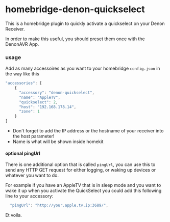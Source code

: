 # homebridge-denon-quickselect

This is a homebridge plugin to quickly activate a quickselect on your Denon Receiver.

In order to make this useful, you should preset them once with the DenonAVR App.

### usage

Add as many accessoires as you want to your homebridge ``config.json`` in the way like this

```js
"accessories": [
    {
      "accessory": "denon-quickselect",
      "name": "AppleTV",
      "quickselect": 2,
      "host": "192.168.178.14",
      "zone": 1
    }
]
```` 

- Don't forget to add the IP address or the hostname of your receiver into the host parameter!
- Name is what will be shown inside homekit

#### optional pingUrl

There is one additional option that is called ``pingUrl``, you can use this to send any HTTP GET request for either logging, or waking up devices or whatever you want to do.

For example if you have an AppleTV that is in sleep mode and you want to wake it up when you activate the QuickSelect you could add this following line to your accessory: 

```js
  "pingUrl": "http://your.apple.tv.ip:3689/",
````

Et voila.
